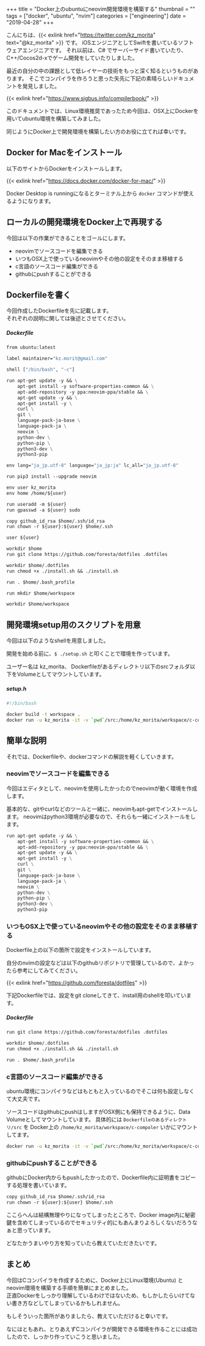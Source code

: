 +++
title = "Docker上のubuntuにneovim開発環境を構築する"
thumbnail = ""
tags = ["docker", "ubuntu", "nvim"]
categories = ["engineering"]
date = "2019-04-28"
+++

こんにちは、{{< exlink href="https://twitter.com/kz_morita" text="@kz_morita" >}} です。
iOSエンジニアとしてSwiftを書いているソフトウェアエンジニアです。 それ以前は、C# でサーバーサイド書いていたり、C++/Cocos2d-xでゲーム開発をしていたりしました。

最近の自分の中の課題として低レイヤーの技術をもっと深く知るというものがあります。
そこでコンパイラを作ろうと思った矢先に下記の素晴らしいドキュメントを発見しました。

{{< exlink href="https://www.sigbus.info/compilerbook/" >}}

このドキュメントでは、Linux環境推奨であったため今回は、OSX上にDockerを用いてubuntu環境を構築してみました。

同じようにDocker上で開発環境を構築したい方のお役に立てれば幸いです。

## Docker for Macをインストール

以下のサイトからDockerをインストールします。

{{< exlink href="https://docs.docker.com/docker-for-mac/" >}}

Docker Desktop is runningになるとターミナル上から `docker` コマンドが使えるようになります。

## ローカルの開発環境をDocker上で再現する

今回は以下の作業ができることをゴールにします。

* neovimでソースコードを編集できる
* いつもOSX上で使っているneovimやその他の設定をそのまま移植する
* c言語のソースコード編集ができる
* githubにpushすることができる

## Dockerfileを書く

今回作成したDockerfileを先に記載します。\
それぞれの説明に関しては後述とさせてください。

##### Dockerfile
```dockerfile
from ubuntu:latest

label maintainer="kz.morit@gmail.com"

shell ["/bin/bash", "-c"]

run apt-get update -y && \
    apt-get install -y software-properties-common && \
    apt-add-repository -y ppa:neovim-ppa/stable && \
    apt-get update -y && \
    apt-get install -y \
    curl \
    git \
    language-pack-ja-base \
    language-pack-ja \
    neovim \
    python-dev \
    python-pip \
    python3-dev \
    python3-pip

env lang="ja_jp.utf-8" language="ja_jp:ja" lc_all="ja_jp.utf-8"

run pip3 install --upgrade neovim

env user kz_morita
env home /home/${user}

run useradd -m ${user}
run gpasswd -a ${user} sudo

copy github_id_rsa $home/.ssh/id_rsa
run chown -r ${user}:${user} $home/.ssh 

user ${user}

workdir $home 
run git clone https://github.com/foresta/dotfiles .dotfiles

workdir $home/.dotfiles
run chmod +x ./install.sh && ./install.sh

run . $home/.bash_profile

run mkdir $home/workspace

workdir $home/workspace
```

## 開発環境setup用のスクリプトを用意

今回は以下のようなshellを用意しました。

開発を始める前に、`$ ./setup.sh` と叩くことで環境を作っています。

ユーザー名は kz_morita、
Dockerfileがあるディレクトリ以下のsrcフォルダ以下をVolumeとしてマウントしています。

##### setup.h
```bash
#!/bin/bash

docker build -t workspace .
docker run -u kz_morita -it -v `pwd`/src:/home/kz_morita/workspace/c-compiler workspace /bin/bash
```


## 簡単な説明 

それでは、Dockerfileや、dockerコマンドの解説を軽くしていきます。

### neovimでソースコードを編集できる

今回はエディタとして、neovimを使用したかったのでneovimが動く環境を作成します。

基本的な、gitやcurlなどのツールと一緒に、neovimもapt-getでインストールします。
neovimはpython3環境が必要なので、それらも一緒にインストールをします。

```dockerfile
run apt-get update -y && \
    apt-get install -y software-properties-common && \
    apt-add-repository -y ppa:neovim-ppa/stable && \
    apt-get update -y && \
    apt-get install -y \
    curl \
    git \
    language-pack-ja-base \
    language-pack-ja \
    neovim \
    python-dev \
    python-pip \
    python3-dev \
    python3-pip
```

### いつもOSX上で使っているneovimやその他の設定をそのまま移植する

Dockerfile上の以下の箇所で設定をインストールしています。

自分のnvimの設定などは以下のgithubリポジトリで管理しているので、よかったら参考にしてみてください。

{{< exlink href="https://github.com/foresta/dotfiles" >}}

下記Dockerfileでは、設定をgit cloneしてきて、install用のshellを叩いています。

##### Dockerfile

```dockerfile
run git clone https://github.com/foresta/dotfiles .dotfiles

workdir $home/.dotfiles
run chmod +x ./install.sh && ./install.sh

run . $home/.bash_profile
```

### c言語のソースコード編集ができる

ubuntu環境にコンパイラなどはもともと入っているのでそこは何も設定しなくて大丈夫です。

ソースコードはgithubにpushはしますがOSX側にも保持できるように、Data Volumeとしてマウントしています。
具体的には `Dockerfileのあるディレクトリ/src` を Docker上の `/home/kz_morita/workspace/c-compoler` いかにマウントしてます。

```bash
docker run -u kz_morita -it -v `pwd`/src:/home/kz_morita/workspace/c-compiler workspace /bin/bash
```


### githubにpushすることができる

githubにDocker内からもpushしたかったので、Dockerfile内に証明書をコピーする処理を書いています。

```dockerfile
copy github_id_rsa $home/.ssh/id_rsa
run chown -r ${user}:${user} $home/.ssh 
```

ここらへんは結構無理やりになってしまったところで、Docker image内に秘密鍵を含めてしまっているのでセキュリティ的にもあんまりよろしくないだろうなぁと思っています。

どなたかうまいやり方を知っていたら教えていただきたいです。

## まとめ


今回はCコンパイラを作成するために、Docker上にLinux環境(Ubuntu) とneovim環境を構築する手順を簡単にまとめました。\
正直Dockerをしっかり理解しているわけではないため、もしかしたらいけてない書き方などしてしまっているかもしれません。

もしそういった箇所がありましたら、教えていただけると幸いです。

なにはともあれ、とりあえずCコンパイラが開発できる環境を作ることには成功したので、しっかり作っていこうと思いました。

